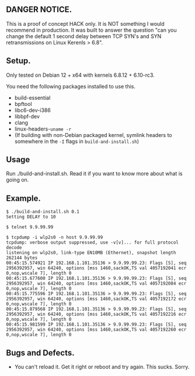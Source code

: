 ## DANGER NOTICE.

This is a proof of concept HACK only. It is NOT something I would recommend in production. It was built to answer the question "can you change the default 1 second delay between TCP SYN's and SYN retransmissions on Linux Kerenls > 6.8".

## Setup.

Only tested on Debian 12 + x64 with kernels 6.8.12 + 6.10-rc3.

You need the following packages installed to use this.

- build-essential
- bpftool
- libc6-dev-i386
- libbpf-dev
- clang
- linux-headers-`uname -r`
- (If building with non-Debian packaged kernel, symlink headers to somewhere in the `-I` flags in `build-and-install.sh`)

## Usage

Run ./build-and-install.sh. Read it if you want to know more about what is going on.

## Example.

```
$ ./build-and-install.sh 0.1
Setting DELAY to 10

$ telnet 9.9.99.99

$ tcpdump -i wlp2s0 -n host 9.9.99.99
tcpdump: verbose output suppressed, use -v[v]... for full protocol decode
listening on wlp2s0, link-type EN10MB (Ethernet), snapshot length 262144 bytes
00:45:15.574921 IP 192.168.1.101.35136 > 9.9.99.99.23: Flags [S], seq 2956392957, win 64240, options [mss 1460,sackOK,TS val 4057192041 ecr 0,nop,wscale 7], length 0
00:45:15.677600 IP 192.168.1.101.35136 > 9.9.99.99.23: Flags [S], seq 2956392957, win 64240, options [mss 1460,sackOK,TS val 4057192084 ecr 0,nop,wscale 7], length 0
00:45:15.775596 IP 192.168.1.101.35136 > 9.9.99.99.23: Flags [S], seq 2956392957, win 64240, options [mss 1460,sackOK,TS val 4057192172 ecr 0,nop,wscale 7], length 0
00:45:15.879568 IP 192.168.1.101.35136 > 9.9.99.99.23: Flags [S], seq 2956392957, win 64240, options [mss 1460,sackOK,TS val 4057192216 ecr 0,nop,wscale 7], length 0
00:45:15.981599 IP 192.168.1.101.35136 > 9.9.99.99.23: Flags [S], seq 2956392957, win 64240, options [mss 1460,sackOK,TS val 4057192260 ecr 0,nop,wscale 7], length 0
```

## Bugs and Defects.

- You can't reload it. Get it right or reboot and try again. This sucks. Sorry.

